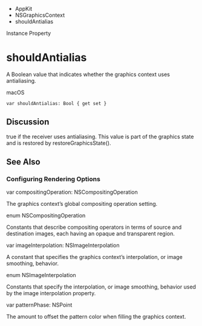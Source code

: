 

- AppKit
- NSGraphicsContext
-  shouldAntialias 

Instance Property

# shouldAntialias

A Boolean value that indicates whether the graphics context uses antialiasing.

macOS

``` source
var shouldAntialias: Bool { get set }
```

## Discussion

true if the receiver uses antialiasing. This value is part of the graphics state and is restored by restoreGraphicsState().

## See Also

### Configuring Rendering Options

var compositingOperation: NSCompositingOperation

The graphics context’s global compositing operation setting.

enum NSCompositingOperation

Constants that describe compositing operators in terms of source and destination images, each having an opaque and transparent region.

var imageInterpolation: NSImageInterpolation

A constant that specifies the graphics context’s interpolation, or image smoothing, behavior.

enum NSImageInterpolation

Constants that specify the interpolation, or image smoothing, behavior used by the image interpolation property.

var patternPhase: NSPoint

The amount to offset the pattern color when filling the graphics context.

